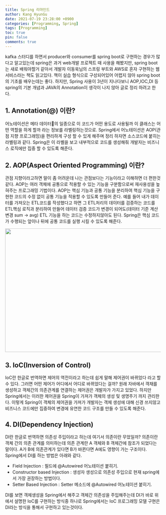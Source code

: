 ```yaml
---
title: Spring 리마인드
author: Kang HyunGu
date: 2021-07-19 23:28:00 +0900
categories: [Programming, Spring]
tags: [Programming]
toc: true
pin: false
comments: true
---
```


kafka 스터디를 하면서 producer와 consumer를 spring boot로 구현하는 경우가 많다고 알고있는데 spring은 과거 web개발 프로젝트 때 사용을 해봤지만, spring boot는 새로 배워야할거 같아서 개발자 이동욱님의 스프링 부트와 AWS로 혼자 구현하는 웹 서비스라는 책도 읽고있다.
책이 실습 형식으로 구성되어있어 어렵지 않아 spring boot의 기초를 배우는데는 좋다.
하지만, Spring 사용이 3년이 지나다보니 AOP,IOC,DI 등 spring의 기본 개념과 JAVA의 Annotation이 생각이 나지 않아 글로 정리 하려고 한다.

## 1. Annotation(@) 이란?
어노테이션은 메타 데이터의 일종으로 이 코드가 어떤 용도로 사용될까 이 클래스는 어떤 역할을 하게 할까 라는 정보를 라벨링하는것으로.
Spring에서 어노테이션은 AOP(관점 지향 프로그래밍)을 편리하게 구성 할 수 있게 해주며 정리 하자면 소스코드에 붙히는 라벨링과 같다.
Spring은 이 라벨을 보고 내부적으로 코드를 생성해줘 개발자는 비즈니스 로직에만 집중 할 수 있도록 해준다.

## 2. AOP(Aspect Oriented Programming) 이란?
관점 지향이라고하면 말이 좀 어려운데 나는 관점보다는 기능이라고 이해하면 더 편한것 같다. AOP는 여러 객체에 공통으로 적용할 수 있는 기능을 구분함으로써 재사용성을 높혀주는 프로그래밍 기법이다.
AOP는 핵심 기능과 공통 기능을 분리하여 핵심 기능을 구현한 코드의 수정 없이 공통 기능을 적용할 수 있도록 만들어 준다.
예를 들어 내가 데이터를 가져오는 ETL코드를 작성했다고 하면 그 ETL처리의 데이터를 검증하는 코드를 ETL핵심 로직과 분리하여 만들어 데이터 검증 코드가 변경이 되어도(데이터 기준 계산 변경 sum -> avg)
ETL 기능을 하는 코드는 수정하지않아도 된다.
Spring은 핵심 코드가 수행되는 앞이나 뒤에 공통 코드를 실행 시킬 수 있도록 해준다.
<p align="left"> <img src="{{site.url}}/img/posts/Spring_1/aop.png" width="600" height="400"></p>

## 3. IoC(Inversion of Control)
IoC란 한글로 번역하면 제어의 역전이라고 하는데 쉽게 말해 제어권이 바뀌었다 라고 할 수 있다.
그러면 어떤 제어가 어디에서 어디로 바뀌었다는 걸까?
원래 자바에서 객채를 생성하고 객체간의 의존관계를 연결하는 제어권은 개발자가 가지고 있었다.
하지만 Spring에서는 이러한 제어권을 Spring이 가져가 객체의 생성 및 생명주기 까지 관리한다.
이렇게 Spring이 객체의 제어권을 가져가 개발자는 객체 생성에 대해 신경 쓰지않고 비즈니스 코드에만 집중하여 변경에 유연한 코드 구조를 만들 수 있도록 해준다.

## 4. DI(Dependency Injection)
DI란 한글로 번역하면 의존성 주입이라고 하는데 여기서 의존이란 무었일까?
의존이란 객체 간의 의존 관계를 의미하는데 의존 관계란 A 객체와 B 객체간에 참조가 되었다는 말이다.
A가 B에 의존관계가 있다면 B가 바뀐다면 A에도 영향이 가는 구조이다.
Spring에서 DI를 하는 방법은 아래와 같다.

- Field Injection : 필드에 @Autowired 어노테이션 붙히기.
- Constructor based Injection : 생성자 생성으로 의존성 주입으로 현재 spring에서 가장 권장하는 방법이다.
- Setter Based Injection : Setter 메소드에 @Autowired 어노테이션 붙히기.

DI를 보면 객체생성을 Spring에서 해주고 객체간 의존성을 주입해주는데 DI가 바로 위에서 설명한 IoC를 구현하는 방식중 하나로 Spring에서는 IoC 프로그래밍 모델 구현은 DI라는 방식을 통해서 구현하고 있는것이다.
